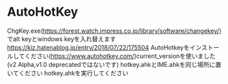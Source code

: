 # AutoHotKey

ChgKey.exe(https://forest.watch.impress.co.jp/library/software/changekey/)でalt keyとwindows keyを入れ替えます
  https://kiz.hatenablog.jp/entry/2018/07/22/175504
AutoHotkeyをインストールしてください(https://www.autohotkey.com/)current_versionを使いました(v2 Alpha,v1.0 deprecatedではないです)
hotkey.ahkとIME.ahkを同じ場所に置いてください
hotkey.ahkを実行してください